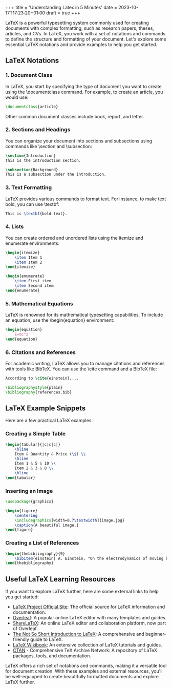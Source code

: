 +++
title = 'Understanding Latex in 5 Minutes'
date = 2023-10-17T17:23:20+01:00
draft = true
+++

LaTeX is a powerful typesetting system commonly used for creating documents with complex formatting, such as research papers, theses, articles, and CVs. In LaTeX, you work with a set of notations and commands to define the structure and formatting of your document. Let's explore some essential LaTeX notations and provide examples to help you get started.

## LaTeX Notations

### 1. Document Class

In LaTeX, you start by specifying the type of document you want to create using the \documentclass command. For example, to create an article, you would use:

```latex
\documentclass{article}
```

Other common document classes include book, report, and letter.

### 2. Sections and Headings

You can organize your document into sections and subsections using commands like \section and \subsection:

```latex
\section{Introduction}
This is the introduction section.

\subsection{Background}
This is a subsection under the introduction.
```

### 3. Text Formatting

LaTeX provides various commands to format text. For instance, to make text bold, you can use \textbf:

```latex
This is \textbf{bold text}.
```

### 4. Lists

You can create ordered and unordered lists using the itemize and enumerate environments:

```latex
\begin{itemize}
    \item Item 1
    \item Item 2
\end{itemize}

\begin{enumerate}
    \item First item
    \item Second item
\end{enumerate}
```

### 5. Mathematical Equations

LaTeX is renowned for its mathematical typesetting capabilities. To include an equation, use the \begin{equation} environment:

```latex
\begin{equation}
    E=mc^2
\end{equation}
```

### 6. Citations and References

For academic writing, LaTeX allows you to manage citations and references with tools like BibTeX. You can use the \cite command and a BibTeX file:

```latex
According to \cite{einstein},...

\bibliographystyle{plain}
\bibliography{references.bib}

```

## LaTeX Example Snippets

Here are a few practical LaTeX examples:

### Creating a Simple Table

```latex
\begin{tabular}{|c|c|c|}
    \hline
    Item & Quantity & Price (\$) \\
    \hline
    Item 1 & 5 & 10 \\
    Item 2 & 3 & 8 \\
    \hline
\end{tabular}
```

### Inserting an Image

```latex
\usepackage{graphicx}

\begin{figure}
    \centering
    \includegraphics[width=0.7\textwidth]{image.jpg}
    \caption{A beautiful image.}
\end{figure}
```

### Creating a List of References

```latex
\begin{thebibliography}{9}
    \bibitem{einstein} A. Einstein, "On the electrodynamics of moving bodies," Annalen der Physik, vol. 17, no. 10, pp. 891-921, 1905.
\end{thebibliography}
```

## Useful LaTeX Learning Resources

If you want to explore LaTeX further, here are some external links to help you get started:

- [LaTeX Project Official Site](https://www.latex-project.org/): The official source for LaTeX information and documentation.
- [Overleaf](https://www.overleaf.com/): A popular online LaTeX editor with many templates and guides.
- [ShareLaTeX](): An online LaTeX editor and collaboration platform, now part of Overleaf.
- [The Not So Short Introduction to LaTeX](https://tobi.oetiker.ch/lshort/lshort.pdf): A comprehensive and beginner-friendly guide to LaTeX.
- [LaTeX Wikibook](https://en.wikibooks.org/wiki/LaTeX): An extensive collection of LaTeX tutorials and guides.
- [CTAN](https://www.ctan.org/) - Comprehensive TeX Archive Network: A repository of LaTeX packages, tools, and documentation.

LaTeX offers a rich set of notations and commands, making it a versatile tool for document creation. With these examples and external resources, you'll be well-equipped to create beautifully formatted documents and explore LaTeX further.
